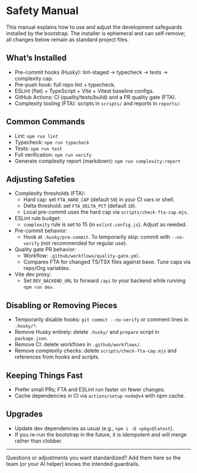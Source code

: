 # Safety Manual

This manual explains how to use and adjust the development safeguards installed by the bootstrap. The installer is ephemeral and can self‑remove; all changes below remain as standard project files.

## What’s Installed
- Pre-commit hooks (Husky): lint-staged → typecheck → tests → complexity cap.
- Pre-push hook: full repo lint + typecheck.
- ESLint (flat) + TypeScript + Vite + Vitest baseline configs.
- GitHub Actions: CI (quality/tests/build) and a PR quality gate (FTA).
- Complexity tooling (FTA): scripts in `scripts/` and reports in `reports/`.

## Common Commands
- Lint: `npm run lint`
- Typecheck: `npm run typecheck`
- Tests: `npm run test`
- Full verification: `npm run verify`
- Generate complexity report (markdown): `npm run complexity:report`

## Adjusting Safeties
- Complexity thresholds (FTA):
  - Hard cap: set `FTA_HARD_CAP` (default `50`) in your CI vars or shell.
  - Delta threshold: set `FTA_DELTA_PCT` (default `10`).
  - Local pre-commit uses the hard cap via `scripts/check-fta-cap.mjs`.
- ESLint rule budget:
  - `complexity` rule is set to 15 (in `eslint.config.js`). Adjust as needed.
- Pre-commit behavior:
  - Hook at `.husky/pre-commit`. To temporarily skip: commit with `--no-verify` (not recommended for regular use).
- Quality gate PR behavior:
  - Workflow: `.github/workflows/quality-gate.yml`.
  - Compares FTA for changed TS/TSX files against base. Tune caps via repo/Org variables.
- Vite dev proxy:
  - Set `DEV_BACKEND_URL` to forward `/api` to your backend while running `npm run dev`.

## Disabling or Removing Pieces
- Temporarily disable hooks: `git commit --no-verify` or comment lines in `.husky/*`.
- Remove Husky entirely: delete `.husky/` and `prepare` script in `package.json`.
- Remove CI: delete workflows in `.github/workflows/`.
- Remove complexity checks: delete `scripts/check-fta-cap.mjs` and references from hooks and scripts.

## Keeping Things Fast
- Prefer small PRs; FTA and ESLint run faster on fewer changes.
- Cache dependencies in CI via `actions/setup-node@v4` with npm cache.

## Upgrades
- Update dev dependencies as usual (e.g., `npm i -D <pkg>@latest`).
- If you re-run the bootstrap in the future, it is idempotent and will merge rather than clobber.

---
Questions or adjustments you want standardized? Add them here so the team (or your AI helper) knows the intended guardrails.
